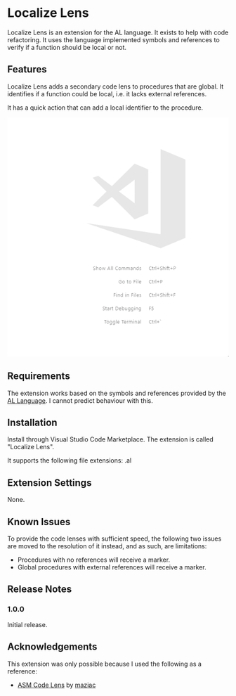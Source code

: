 # Localize Lens

Localize Lens is an extension for the AL language. It exists to help with code refactoring. It uses the language implemented symbols and references to verify if a function should be local or not.

## Features

Localize Lens adds a secondary code lens to procedures that are global. It identifies if a function could be local, i.e. it lacks external references.

It has a quick action that can add a local identifier to the procedure.

![](assets/usage.gif)

## Requirements

The extension works based on the symbols and references provided by the [AL Language](https://marketplace.visualstudio.com/items?itemName=ms-dynamics-smb.al). I cannot predict behaviour with this.

## Installation

Install through Visual Studio Code Marketplace. The extension is called "Localize Lens".

It supports the following file extensions:
.al

## Extension Settings

None.

## Known Issues

To provide the code lenses with sufficient speed, the following two issues are moved to the resolution of it instead, and as such, are limitations:
- Procedures with no references will receive a marker.
- Global procedures with external references will receive a marker.

## Release Notes

### 1.0.0

Initial release.

## Acknowledgements

This extension was only possible because I used the following as a reference:
- [ASM Code Lens](https://github.com/maziac/asm-code-lens/) by [maziac](https://github.com/maziac)